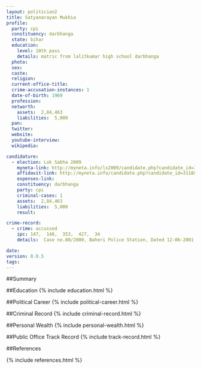 ```yaml
---
layout: politician2
title: Satyanarayan Mukhia
profile: 
  party: cpi
  constituency: darbhanga
  state: bihar
  education: 
    level: 10th pass
    details: matric from lalitkumar high school darbhanga
  photo: 
  sex: 
  caste: 
  religion: 
  current-office-title: 
  crime-accusation-instances: 1
  date-of-birth: 1969
  profession: 
  networth: 
    assets:  2,84,463
    liabilities:  5,000
  pan: 
  twitter: 
  website: 
  youtube-interview: 
  wikipedia: 

candidature: 
  - election: Lok Sabha 2009
    myneta-link: http://myneta.info/ls2009/candidate.php?candidate_id=3118
    affidavit-link: http://myneta.info/candidate.php?candidate_id=3118&scan=original
    expenses-link: 
    constituency: darbhanga 
    party: cpi
    criminal-cases: 1
    assets:  2,84,463
    liabilities:  5,000
    result:  

crime-record: 
  - crime: accussed
    ipc: 147,  148,  353,  427,  34
    details:  Case no.80/2000, Baheri Police Station, Dated 12-06-2001, Shri B.G.Gupta Court First Session Darbhanga  

date: 
version: 0.0.5
tags: 
---
```

##Summary


##Education
{% include education.html %}


##Political Career
{% include political-career.html %}


##Criminal Record
{% include criminal-record.html %}


##Personal Wealth
{% include personal-wealth.html %}


##Public Office Track Record
{% include track-record.html %}


##References


{% include references.html %}